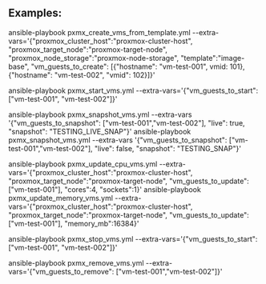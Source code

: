 ## Examples:
ansible-playbook pxmx_create_vms_from_template.yml --extra-vars='{"proxmox_cluster_host":"proxmox-cluster-host", "proxmox_target_node":"proxmox-target-node", "proxmox_node_storage":"proxmox-node-storage", "template":"image-base", "vm_guests_to_create": [{"hostname": "vm-test-001", vmid: 101}, {"hostname": "vm-test-002", "vmid": 102}]}'

ansible-playbook pxmx_start_vms.yml --extra-vars='{"vm_guests_to_start": ["vm-test-001", "vm-test-002"]}'

ansible-playbook pxmx_snapshot_vms.yml --extra-vars '{"vm_guests_to_snapshot": ["vm-test-001","vm-test-002"], "live": true, "snapshot": "TESTING_LIVE_SNAP"}'
ansible-playbook pxmx_snapshot_vms.yml --extra-vars '{"vm_guests_to_snapshot": ["vm-test-001","vm-test-002"], "live": false, "snapshot": "TESTING_SNAP"}'

ansible-playbook pxmx_update_cpu_vms.yml --extra-vars='{"proxmox_cluster_host":"proxmox-cluster-host", "proxmox_target_node":"proxmox-target-node", "vm_guests_to_update": ["vm-test-001"], "cores":4, "sockets":1}'
ansible-playbook pxmx_update_memory_vms.yml --extra-vars='{"proxmox_cluster_host":"proxmox-cluster-host", "proxmox_target_node":"proxmox-target-node", "vm_guests_to_update": ["vm-test-001"], "memory_mb":16384}'

ansible-playbook pxmx_stop_vms.yml --extra-vars='{"vm_guests_to_start": ["vm-test-001", "vm-test-002"]}'

ansible-playbook pxmx_remove_vms.yml --extra-vars='{"vm_guests_to_remove": ["vm-test-001","vm-test-002"]}'
